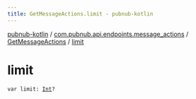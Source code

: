 ```yaml
---
title: GetMessageActions.limit - pubnub-kotlin
---
```


[pubnub-kotlin](../../index.html) / [com.pubnub.api.endpoints.message_actions](../index.html) / [GetMessageActions](index.html) / [limit](./limit.html)

# limit

`var limit: `[`Int`](https://kotlinlang.org/api/latest/jvm/stdlib/kotlin/-int/index.html)`?`